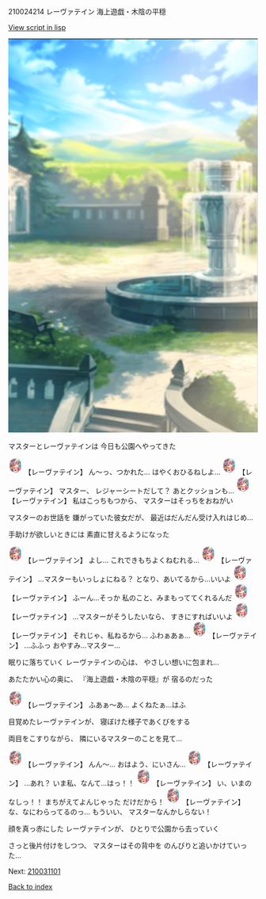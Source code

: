 210024214 レーヴァテイン 海上遊戯・木陰の平穏

[View script in lisp](../scripts/210024214.txt)

![sea_park_day.png](../images/backgrounds/sea_park_day.png)

マスターとレーヴァテインは
今日も公園へやってきた

<img src="../images/units/2100241.png" alt="2100241.png" height="34"/>
【レーヴァテイン】
ん～っ、つかれた…
はやくおひるねしよ…

<img src="../images/units/2100241.png" alt="2100241.png" height="34"/>
【レーヴァテイン】
マスター、
レジャーシートだして？
あとクッションも…

<img src="../images/units/2100241.png" alt="2100241.png" height="34"/>
【レーヴァテイン】
私はこっちもつから、
マスターはそっちをおねがい

マスターのお世話を
嫌がっていた彼女だが、
最近はだんだん受け入れはじめ…

手助けが欲しいときには
素直に甘えるようになった

<img src="../images/units/2100241.png" alt="2100241.png" height="34"/>
【レーヴァテイン】
よし…
これできもちよくねむれる…

<img src="../images/units/2100241.png" alt="2100241.png" height="34"/>
【レーヴァテイン】
…マスターもいっしょにねる？
となり、あいてるから…いいよ

<img src="../images/units/2100241.png" alt="2100241.png" height="34"/>
【レーヴァテイン】
ふーん…そっか
私のこと、みまもっててくれるんだ

<img src="../images/units/2100241.png" alt="2100241.png" height="34"/>
【レーヴァテイン】
…マスターがそうしたいなら、
すきにすればいいよ

<img src="../images/units/2100241.png" alt="2100241.png" height="34"/>
【レーヴァテイン】
それじゃ、私ねるから…
ふわぁあぁ…

<img src="../images/units/2100241.png" alt="2100241.png" height="34"/>
【レーヴァテイン】
…ふふっ
おやすみ…マスター…

眠りに落ちていく
レーヴァテインの心は、
やさしい想いに包まれ…

あたたかい心の奥に、
『海上遊戯・木陰の平穏』が
宿るのだった

<img src="../images/units/2100241.png" alt="2100241.png" height="34"/>
【レーヴァテイン】
ふあぁ～あ…
よくねたぁ…はふ

目覚めたレーヴァテインが、
寝ぼけた様子であくびをする

両目をこすりながら、
隣にいるマスターのことを見て…

<img src="../images/units/2100241.png" alt="2100241.png" height="34"/>
【レーヴァテイン】
んん～…
おはよう、にいさん…

<img src="../images/units/2100241.png" alt="2100241.png" height="34"/>
【レーヴァテイン】
…あれ？
いま私、なんて…はっ！！

<img src="../images/units/2100241.png" alt="2100241.png" height="34"/>
【レーヴァテイン】
い、いまのなしっ！！
まちがえてよんじゃった
だけだから！

<img src="../images/units/2100241.png" alt="2100241.png" height="34"/>
【レーヴァテイン】
な、なにわらってるのっ…
もういい、
マスターなんかしらない！

顔を真っ赤にした
レーヴァテインが、
ひとりで公園から去っていく

さっと後片付けをしつつ、
マスターはその背中を
のんびりと追いかけていった…


Next: [210031101](210031101.md)

[Back to index](index.md)
